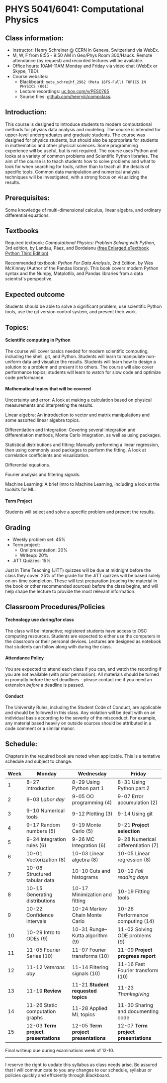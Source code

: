 # PHYS 5041/6041: Computational Physics

## Class information:
* Instructor: Henry Schreiner @ CERN in Geneva, Switzerland via WebEx.
* M, W, F from 8:55 - 9:50 AM in Geo/Phys Room 300/Hauck. Remote attendance (by request) and recorded lectures will be available.
* Office hours: 10AM-11AM Monday and Friday via video chat (WebEx or Skype, TBD).
* Course websites:
    - Blackboard: `meta_schreihf_2962 (Meta 18FS-Full) TOPICS IN PHYSICS (001)`
    - Lecture recordings: [uc.box.com/v/PES0765](https://uc.box.com/v/PES0765)
    - Source files: [github.com/henryiii/compclass](https://github.com/henryiii/compclass).

## Introduction:
This course is designed to introduce students to modern computational methods for physics data analysis and modeling. The course is intended for upper-level undergraduates and graduate students. The course was designed for physics students, but should also be appropriate for students in mathematics and other physical sciences.  Some programming experience will be useful, but is not required. The course uses Python and looks at a variety of common problems and Scientific Python libraries. The aim of the course is to teach students how to solve problems and what to look for when searching for tools, rather than to teach all the details of specific tools. Common data manipulation and numerical analysis techniques will be investigated, with a strong focus on visualizing the results.

## Prerequisites:

Some knowledge of multi-dimensional calculus, linear algebra, and ordinary differential equations.

## Textbooks
Required textbook: *Computational Physics: Problem Solving with Python*, 3rd edition, by Landau, Páez, and Bordeianu [(free Enlarged eTextbook Python Third Edition)](https://www.eidos.ic.i.u-tokyo.ac.jp/~tau/lecture/computational_physics/docs/computational_physics.pdf)

Recommended textbook: *Python For Data Analysis*, 2nd Edition, by Wes McKinney (Author of the Pandas library). This book covers modern Python syntax and the Numpy, Matplotlib, and Pandas libraries from a data scientist's perspective.

## Expected outcome

Students should be able to solve a significant problem, use scientific Python tools, use the git version control system, and present their work. 

## Topics:

#### Scientific computing in Python
The course will cover basics needed for modern scientific computing, including the shell, git, and Python. Students will learn to manipulate non-uniform data and visualize the results. Students will learn how to design a solution to a problem and present it to others. The course will also cover performance topics; students will learn to watch for slow code and optimize code performance.

#### Mathematical topics that will be covered
Uncertainty and error: A look at making a calculation based on physical measurements and interpreting the results.

Linear algebra: An introduction to vector and matrix manipulations and some assorted linear algebra topics.

Differentiation and Integration:  Covering several integration and differentiation methods, Monte Carlo integration, as well as using packages.

Statistical distributions and fitting: Manually performing a linear regression, then using commonly used packages to perform the fitting. A look at correlation coefficients and visualization.

Differential equations.

Fourier analysis and filtering signals.

Machine Learning: A brief intro to Machine Learning, including a look at the toolkits for ML.

#### Term Project

Students will select and solve a specific problem and present the results.

## Grading
* Weekly problem set: 45%
* Term project:
    * Oral presentation: 20%
    * Writeup: 20%
* JiTT Quizzes: 15%

Just in Time Teaching (JiTT) quizzes will be due at midnight before the class they cover. 25% of the grade for the JiTT quizzes will be based solely on on-time completion. These will test preparation (reading the material in the book or other recommended sources) before the class begins, and will help shape the lecture to provide the most relevant information.

## Classroom Procedures/Policies

#### Technology use during/for class

The class will be interactive; registered students have access to OSC computing resources. Students are expected to either use the computers in the classroom or their personal devices. Lectures are designed as notebook that students can follow along with during the class.

#### Attendance Policy

You are expected to attend each class if you can, and watch the recording if you are not available (with prior permission). All materials should be turned in promptly before the set deadlines - please contact me if you need an extension *before* a deadline is passed.

#### Conduct

The University Rules, including the Student Code of Conduct, are applicable and should be followed in this class. Any violation will be dealt with on an individual basis according to the severity of the misconduct. For example, any material based heavily on outside sources should be attributed in a code comment or a similar manor.


## Schedule:

Chapters in the required book are noted when applicable. This is a tentative schedule and subject to change.

| Week | Monday                       | Wednesday                  | Friday              |
|------|------------------------------|----------------------------|---------------------|
| 1  | 8-27  Introduction             | 8-29 Using Python part 1   | 8-31 Using Python part 2 |
| 2  | 9-03  *Labor day*              | 9-05 OO programming (4)    | 9-07 Error accumulation (2) |
| 3  | 9-10  Numerical tools          | 9-12 Plotting (3)          | 9-14 Using git |
| 4  | 9-17  Random numbers (5)       | 9-19 Monte Carlo (5)       | 9-21  **Project selection** |
| 5  | 9-24  Integration rules (6)    | 9-26 MC Integration (6)    | 9-28 Numerical differentiation (7) |
| 6  | 10-01 Vectorization (8)        | 10-03 Linear algebra (8)   | 10-05 Linear regression (8) |
| 7  | 10-08 Structured tabular data  | 10-10 Cuts and histograms  | 10-12 *Fall reading days* |
| 8  | 10-15 Generating distributions | 10-17 Minimization and fitting | 10-19 Fitting tools |
| 9  | 10-22 Confidence intervals     | 10-24 Markov Chain Monte Carlo | 10-26 Performance computing (14) |
| 10 | 10-29 Intro to ODEs (9)        | 10-31 Runge–Kutta algorithm (9) | 11-02 Solving ODE problems (9) |
| 11 | 11-05 Fourier Series (10)      | 11-07 Fourier transforms (10) | 11-09 **Project progress report** |
| 12 | 11-12 *Veterans day*           | 11-14 Filtering signals (10) | 11-16 Fast Fourier transform (10) |
| 13 | 11-19 **Review**               | 11-21 **Student requested topics** | 11-23 *Thanksgiving* |
| 14 | 11-26 Static computation graphs | 11-28 Applied ML topics | 11-30 Sharing and documenting code |
| 15 | 12-03 **Term project presentations** | 12-05 **Term project presentations** | 12-07 **Term project presentations** |

Final writeup due during examinations week of 12-10.

------------------------- 

I reserve the right to update this syllabus as class needs arise. Be assured that I will communicate to you any changes to our schedule, syllabus or policies quickly and efficiently through Blackboard.
